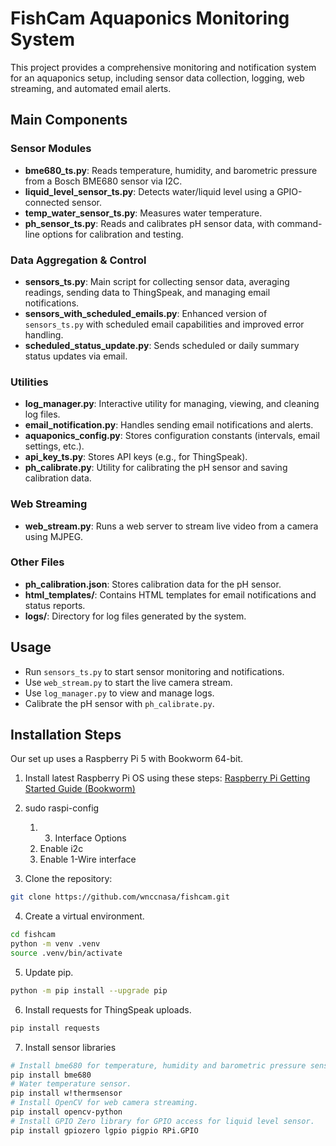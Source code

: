 # FishCam Aquaponics Monitoring System

This project provides a comprehensive monitoring and notification system for an aquaponics setup, including sensor data collection, logging, web streaming, and automated email alerts.

## Main Components

### Sensor Modules

- **bme680_ts.py**: Reads temperature, humidity, and barometric pressure from a Bosch BME680 sensor via I2C.
- **liquid_level_sensor_ts.py**: Detects water/liquid level using a GPIO-connected sensor.
- **temp_water_sensor_ts.py**: Measures water temperature.
- **ph_sensor_ts.py**: Reads and calibrates pH sensor data, with command-line options for calibration and testing.

### Data Aggregation & Control

- **sensors_ts.py**: Main script for collecting sensor data, averaging readings, sending data to ThingSpeak, and managing email notifications.
- **sensors_with_scheduled_emails.py**: Enhanced version of `sensors_ts.py` with scheduled email capabilities and improved error handling.
- **scheduled_status_update.py**: Sends scheduled or daily summary status updates via email.

### Utilities

- **log_manager.py**: Interactive utility for managing, viewing, and cleaning log files.
- **email_notification.py**: Handles sending email notifications and alerts.
- **aquaponics_config.py**: Stores configuration constants (intervals, email settings, etc.).
- **api_key_ts.py**: Stores API keys (e.g., for ThingSpeak).
- **ph_calibrate.py**: Utility for calibrating the pH sensor and saving calibration data.

### Web Streaming

- **web_stream.py**: Runs a web server to stream live video from a camera using MJPEG.

### Other Files

- **ph_calibration.json**: Stores calibration data for the pH sensor.
- **html_templates/**: Contains HTML templates for email notifications and status reports.
- **logs/**: Directory for log files generated by the system.

## Usage

- Run `sensors_ts.py` to start sensor monitoring and notifications.
- Use `web_stream.py` to start the live camera stream.
- Use `log_manager.py` to view and manage logs.
- Calibrate the pH sensor with `ph_calibrate.py`.

## Installation Steps

Our set up uses a Raspberry Pi 5 with Bookworm 64-bit.

1. Install latest Raspberry Pi OS using these steps: [Raspberry Pi Getting Started Guide (Bookworm)](https://github.com/itinstructor/GoPiGo3/blob/main/Raspberry_Pi/Raspberry_Pi_Getting_Started_Bookworm.pdf)

2. sudo raspi-config

    1. 3. Interface Options
    2. Enable i2c
    3. Enable 1-Wire interface

3. Clone the repository:

```bash
git clone https://github.com/wnccnasa/fishcam.git
```

4. Create a virtual environment.

```bash
cd fishcam
python -m venv .venv
source .venv/bin/activate
```

5. Update pip.

```bash
python -m pip install --upgrade pip
```

6. Install requests for ThingSpeak uploads.

```bash
pip install requests
```

7. Install sensor libraries

```bash
# Install bme680 for temperature, humidity and barometric pressure sensor.
pip install bme680
# Water temperature sensor.
pip install w!thermsensor
# Install OpenCV for web camera streaming.
pip install opencv-python
# Install GPIO Zero library for GPIO access for liquid level sensor.
pip install gpiozero lgpio pigpio RPi.GPIO
```